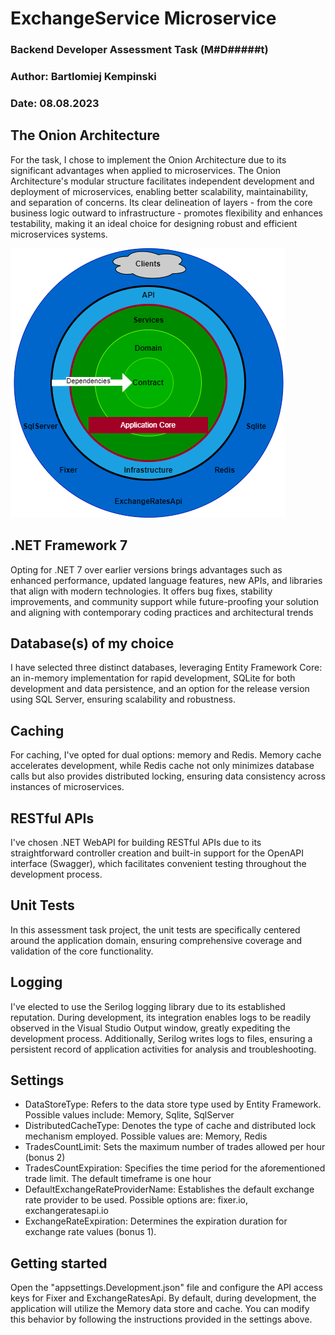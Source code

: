 # ExchangeService Microservice

### Backend Developer Assessment Task (M#D#####t)
### Author: Bartlomiej Kempinski
### Date: 08.08.2023


## The Onion Architecture
For the task, I chose to implement the Onion Architecture due to its significant advantages when applied to microservices. The Onion Architecture's modular structure facilitates independent development and deployment of microservices, enabling better scalability, maintainability, and separation of concerns. Its clear delineation of layers - from the core business logic outward to infrastructure - promotes flexibility and enhances testability, making it an ideal choice for designing robust and efficient microservices systems.

![Alt text](doc/ExchangeServiceArch.png?raw=true "ExchangeService Onion Architecture")

## .NET Framework 7
Opting for .NET 7 over earlier versions brings advantages such as enhanced performance, updated language features, new APIs, and libraries that align with modern technologies. It offers bug fixes, stability improvements, and community support while future-proofing your solution and aligning with contemporary coding practices and architectural trends

## Database(s) of my choice
I have selected three distinct databases, leveraging Entity Framework Core: an in-memory implementation for rapid development, SQLite for both development and data persistence, and an option for the release version using SQL Server, ensuring scalability and robustness.

## Caching
For caching, I've opted for dual options: memory and Redis. Memory cache accelerates development, while Redis cache not only minimizes database calls but also provides distributed locking, ensuring data consistency across instances of microservices.

## RESTful APIs
I've chosen .NET WebAPI for building RESTful APIs due to its straightforward controller creation and built-in support for the OpenAPI interface (Swagger), which facilitates convenient testing throughout the development process.

## Unit Tests
In this assessment task project, the unit tests are specifically centered around the application domain, ensuring comprehensive coverage and validation of the core functionality.

## Logging
I've elected to use the Serilog logging library due to its established reputation. During development, its integration enables logs to be readily observed in the Visual Studio Output window, greatly expediting the development process. Additionally, Serilog writes logs to files, ensuring a persistent record of application activities for analysis and troubleshooting.

## Settings
* DataStoreType: Refers to the data store type used by Entity Framework. Possible values include: Memory, Sqlite, SqlServer
* DistributedCacheType: Denotes the type of cache and distributed lock mechanism employed. Possible values are: Memory, Redis
* TradesCountLimit: Sets the maximum number of trades allowed per hour (bonus 2)
* TradesCountExpiration: Specifies the time period for the aforementioned trade limit. The default timeframe is one hour
* DefaultExchangeRateProviderName: Establishes the default exchange rate provider to be used. Possible options are: fixer.io, exchangeratesapi.io
* ExchangeRateExpiration: Determines the expiration duration for exchange rate values (bonus 1).

## Getting started
Open the "appsettings.Development.json" file and configure the API access keys for Fixer and ExchangeRatesApi. By default, during development, the application will utilize the Memory data store and cache. You can modify this behavior by following the instructions provided in the settings above.